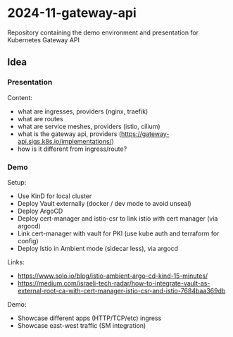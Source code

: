 # 2024-11-gateway-api

Repository containing the demo environment and presentation for Kubernetes Gateway API

## Idea

### Presentation

Content:

- what are ingresses, providers (nginx, traefik)
- what are routes
- what are service meshes, providers (istio, cilium)
- what is the gateway api, providers (https://gateway-api.sigs.k8s.io/implementations/)
- how is it different from ingress/route?

### Demo

Setup:

- Use KinD for local cluster
- Deploy Vault externally (docker / dev mode to avoid unseal)
- Deploy ArgoCD
- Deploy cert-manager and istio-csr to link istio with cert manager (via argocd)
- Link cert-manager with vault for PKI (use kube auth and terraform for config)
- Deploy Istio in Ambient mode (sidecar less), via argocd

Links:

- https://www.solo.io/blog/istio-ambient-argo-cd-kind-15-minutes/
- https://medium.com/israeli-tech-radar/how-to-integrate-vault-as-external-root-ca-with-cert-manager-istio-csr-and-istio-7684baa369db

Demo:

- Showcase different apps (HTTP/TCP/etc) ingress
- Showcase east-west traffic (SM integration)
